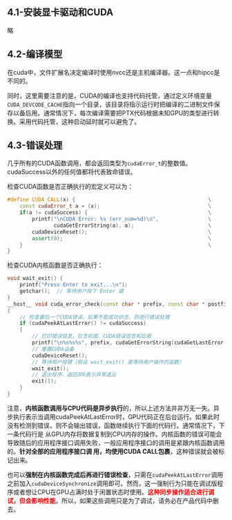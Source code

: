 ## 4.1-安装显卡驱动和CUDA

略

## 4.2-编译模型

在cuda中，文件扩展名决定编译时使用nvcc还是主机编译器。这一点和hipcc是不同的。

同时，这里需要注意的是，CUDA的编译也支持代码托管，通过定义环境变量`CUDA_DEVCODE_CACHE`指向一个目录，该目录将指示运行时把编译的二进制文件保存以备后用。通常情况下，每次编译需要把PTX代码根据未知GPU的类型进行转换。采用代码托管，这种启动延时就可以避免了。

## 4.3-错误处理

几乎所有的CUDA函数调用，都会返回类型为`cudaError_t`的整数值。cudaSuccess以外的任何值都将代表致命错误。

检查CUDA函数是否正确执行的宏定义可以为：
```cpp
#define CUDA_CALL(x) {                                           \
    const cudaError_t a = (x);                                   \
    if(a != cudaSuccess) {                                       \
        printf("\nCUDA Error: %s (err_num=%d)\n",                \
               cudaGetErrorString(a), a);                        \
        cudaDeviceReset();                                       \
        assert(0);                                               \
    }                                                            \
}
```


检查CUDA内核函数是否正确执行：

```cpp
void wait_exit() {
    printf("Press Enter to exit...\n");
    getchar();  // 等待用户按下 Enter 键
}
__host__ void cuda_error_check(const char * prefix, const char * postfix)
{
    // 检查最后一个CUDA错误，如果不是成功状态，则进行错误处理
    if (cudaPeekAtLastError() != cudaSuccess)
    {
        // 打印错误信息，包含前缀、CUDA错误信息和后缀
        printf("\n%s%s%s", prefix, cudaGetErrorString(cudaGetLastError()), postfix);
        // 重置CUDA设备
        cudaDeviceReset();
        // 等待用户按键（假设 wait_exit() 是等待用户操作的函数）
        wait_exit();
        // 退出程序，返回非0表示异常退出
        exit(1);
    }
}
```

注意，**内核函数调用与CPU代码是异步执行**的，所以上述方法并非万无一失。异步执行表示当调用cudaPeekAtLastError时，GPU代码正在后台运行。如果此时没有检测到错误，则不会输出错误，函数继续执行下面的代码行。通常情况下，下一条代码行是 从GPU内存将数据复制到CPU内存的操作。内核函数的错误可能会导致随后的应用程序接口调用失败，一般应用程序接口的调用是紧跟内核函数调用的。**针对全部的应用程序接口调 用，均使用CUDA CALL包裹**，这种错误就会被标记出来。 

也可以**强制在内核函数完成后再进行错误检查**，只需在`cudaPeekAtLastError`调用之前加入`cudaDeviceSynchronize`调用即可。然而，这一强制行为只能在调试版程序或者想让CPU在GPU占满时处于闲置状态时使用。<font color='red'><b>这种同步操作适合进行调试，但会影响性能</b></font>。所以，如果这些调用只是为了调试，请务必在产品代码中删去。

